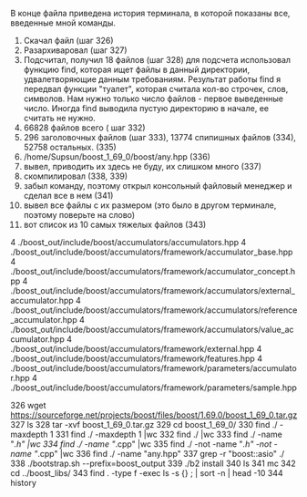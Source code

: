 В конце файла приведена история терминала, в которой показаны все, введенные мной команды.
1) Скачал файл (шаг 326)
2) Разархиваровал (шаг 327)
3) Подсчитал, получил 18 файлов (шаг 328)
    для подсчета использовал функцию find, которая ищет файлы в данный директории, удвалетворяющие данным требованиям. Результат работы find я передвал функции "туалет", которая считала кол-во строчек, слов, символов. Нам нужно только число файлов - первое выведенные число. Иногда find выводила пустую директорию в начале, ее считать не нужно.
4) 66828 файлов всего ( шаг 332)
5) 296 заголовочных файлов (шаг 333), 13774 спипишных файлов (334), 52758 остальных. (335)
6) /home/Supsun/boost_1_69_0/boost/any.hpp (336)
7) вывел, приводить их здесь не буду, их слишком много (337)
8) скомпилировал (338, 339)
9) забыл команду, поэтому открыл консольный файловый менеджер и сделал все в нем (341)
10) вывел все файлы с их размером (это было в другом терминале, поэтому поверьте на слово)
11) вот список из 10  самых тяжелых файлов (343) 

4 ./boost_out/include/boost/accumulators/accumulators.hpp
4 ./boost_out/include/boost/accumulators/framework/accumulator_base.hpp
4 ./boost_out/include/boost/accumulators/framework/accumulator_concept.hpp
4 ./boost_out/include/boost/accumulators/framework/accumulators/external_accumulator.hpp
4 ./boost_out/include/boost/accumulators/framework/accumulators/reference_accumulator.hpp
4 ./boost_out/include/boost/accumulators/framework/accumulators/value_accumulator.hpp
4 ./boost_out/include/boost/accumulators/framework/external.hpp
4 ./boost_out/include/boost/accumulators/framework/features.hpp
4 ./boost_out/include/boost/accumulators/framework/parameters/accumulator.hpp
4 ./boost_out/include/boost/accumulators/framework/parameters/sample.hpp

  326 wget https://sourceforge.net/projects/boost/files/boost/1.69.0/boost_1_69_0.tar.gz
  327  ls
  328  tar -xvf boost_1_69_0.tar.gz 
  329  cd boost_1_69_0/
  330  find ./ -maxdepth 1
  331  find ./ -maxdepth 1 |wc
  332  find ./ |wc
  333  find ./ -name "*.h" |wc
  334  find ./ -name "*.cpp" |wc
  335  find ./ -not -name "*.h" -not -name "*.cpp" |wc
  336  find ./ -name "any.hpp"
  337  grep -r "boost::asio" ./
  338  ./bootstrap.sh --prefix=boost_output
  339  ./b2 install
  340  ls
  341  mc
  342  cd ../boost_libs/
  343  find . -type f -exec ls -s {} \; | sort -n | head -10
  344  history
